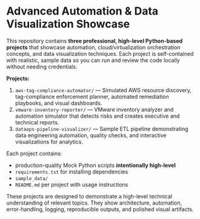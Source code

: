 # Advanced Automation & Data Visualization Showcase

This repository contains **three professional, high-level Python-based projects** that showcase automation, cloud/virtualization orchestration concepts, and data visualization techniques. Each project is self-contained with realistic, sample data so you can run and review the code locally without needing credentials.

**Projects:**
1. `aws-tag-compliance-automator/` — Simulated AWS resource discovery, tag-compliance enforcement planner, automated remediation playbooks, and visual dashboards.
2. `vmware-inventory-reporter/` — VMware inventory analyzer and automation simulator that detects risks and creates executive and technical reports.
3. `dataops-pipeline-visualizer/` — Sample ETL pipeline demonstrating data engineering automation, quality checks, and interactive visualizations for analytics.

Each project contains:
- production-quality Mock Python scripts **intentionally high-level**
- `requirements.txt` for installing dependencies
- `sample_data/` 
- `README.md` per project with usage instructions 

These projects are designed to demonstrate a high-level technical understanding of relevant topics. They show architecture, automation, error-handling, logging, reproducible outputs, and polished visual artifacts.
